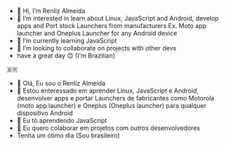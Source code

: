 - 👋 Hi, I’m Renliz Almeida
- 👀 I’m interested in learn about Linux, JavaScript and Android, develop apps and Port stock Launchers from manufacturers Ex. Moto app launcher and Oneplus Launcher for any Android device 
- 🌱 I’m currently learning JavaScript
- 💞️ I’m looking to collaborate on projects with other devs
- have a great day 😊
(I'm Brazilian)
<!---
RenLiz08/RenLiz08 is a ✨ special ✨ repository because its `README.md` (this file) appears on your GitHub profile.
You can click the Preview link to take a look at your changes.
--->
🇧🇷
- 👋 Olá, Eu sou o Renliz Almeida
- 👀 Estou enteressado em aprender Linux, JavaScript e Android, desenvolver apps e portar Launchers de fabricantes como Motorola (moto app launcher) e Oneplus (Oneplus launcher) para qualquer dispositivo Android
- 🌱 Eu tô aprendendo JavaScript
- 💞 Eu quero colaborar em projetos com outros desenvolvedores
- Tenha um ótimo dia
(Sou brasileiro)


